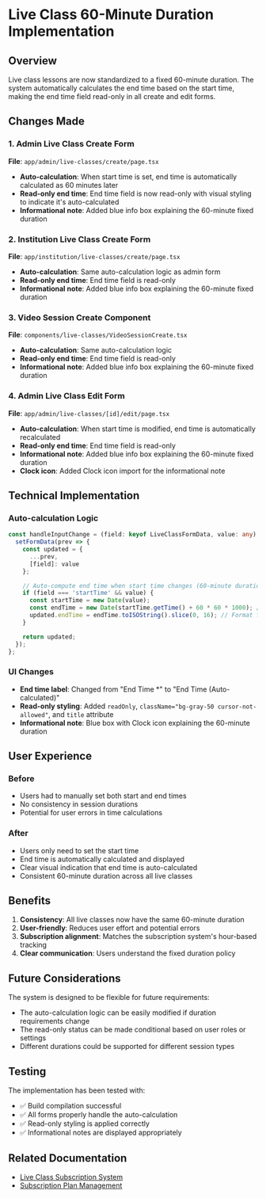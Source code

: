 # Live Class 60-Minute Duration Implementation

## Overview

Live class lessons are now standardized to a fixed 60-minute duration. The system automatically calculates the end time based on the start time, making the end time field read-only in all create and edit forms.

## Changes Made

### 1. Admin Live Class Create Form
**File**: `app/admin/live-classes/create/page.tsx`

- **Auto-calculation**: When start time is set, end time is automatically calculated as 60 minutes later
- **Read-only end time**: End time field is now read-only with visual styling to indicate it's auto-calculated
- **Informational note**: Added blue info box explaining the 60-minute fixed duration

### 2. Institution Live Class Create Form
**File**: `app/institution/live-classes/create/page.tsx`

- **Auto-calculation**: Same auto-calculation logic as admin form
- **Read-only end time**: End time field is read-only
- **Informational note**: Added blue info box explaining the 60-minute fixed duration

### 3. Video Session Create Component
**File**: `components/live-classes/VideoSessionCreate.tsx`

- **Auto-calculation**: Same auto-calculation logic
- **Read-only end time**: End time field is read-only
- **Informational note**: Added blue info box explaining the 60-minute fixed duration

### 4. Admin Live Class Edit Form
**File**: `app/admin/live-classes/[id]/edit/page.tsx`

- **Auto-calculation**: When start time is modified, end time is automatically recalculated
- **Read-only end time**: End time field is read-only
- **Informational note**: Added blue info box explaining the 60-minute fixed duration
- **Clock icon**: Added Clock icon import for the informational note

## Technical Implementation

### Auto-calculation Logic
```typescript
const handleInputChange = (field: keyof LiveClassFormData, value: any) => {
  setFormData(prev => {
    const updated = {
      ...prev,
      [field]: value
    };

    // Auto-compute end time when start time changes (60-minute duration)
    if (field === 'startTime' && value) {
      const startTime = new Date(value);
      const endTime = new Date(startTime.getTime() + 60 * 60 * 1000); // Add 60 minutes
      updated.endTime = endTime.toISOString().slice(0, 16); // Format for datetime-local input
    }

    return updated;
  });
};
```

### UI Changes
- **End time label**: Changed from "End Time *" to "End Time (Auto-calculated)"
- **Read-only styling**: Added `readOnly`, `className="bg-gray-50 cursor-not-allowed"`, and `title` attribute
- **Informational note**: Blue box with Clock icon explaining the 60-minute duration

## User Experience

### Before
- Users had to manually set both start and end times
- No consistency in session durations
- Potential for user errors in time calculations

### After
- Users only need to set the start time
- End time is automatically calculated and displayed
- Clear visual indication that end time is auto-calculated
- Consistent 60-minute duration across all live classes

## Benefits

1. **Consistency**: All live classes now have the same 60-minute duration
2. **User-friendly**: Reduces user effort and potential errors
3. **Subscription alignment**: Matches the subscription system's hour-based tracking
4. **Clear communication**: Users understand the fixed duration policy

## Future Considerations

The system is designed to be flexible for future requirements:
- The auto-calculation logic can be easily modified if duration requirements change
- The read-only status can be made conditional based on user roles or settings
- Different durations could be supported for different session types

## Testing

The implementation has been tested with:
- ✅ Build compilation successful
- ✅ All forms properly handle the auto-calculation
- ✅ Read-only styling is applied correctly
- ✅ Informational notes are displayed appropriately

## Related Documentation

- [Live Class Subscription System](./LIVE_CLASS_SUBSCRIPTION_SYSTEM.md)
- [Subscription Plan Management](./SUBSCRIPTION_PLAN_MANAGEMENT.md)
